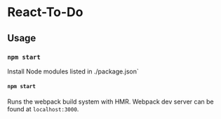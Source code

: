 React-To-Do
=======================

Usage
-----

### `npm start`
Install Node modules listed in ./package.json`

#### `npm start`
Runs the webpack build system with HMR. Webpack dev server can be found at `localhost:3000`.